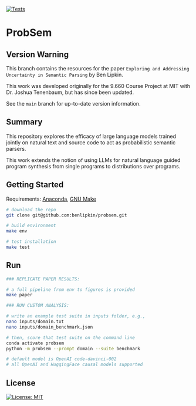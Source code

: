 [![Tests](https://github.com/benlipkin/probsem/actions/workflows/testing.yml/badge.svg)](https://github.com/benlipkin/probsem/actions/workflows/testing.yml)

# ProbSem

## Version Warning

This branch contains the resources for the paper `Exploring and Addressing Uncertainty in Semantic Parsing` by Ben Lipkin.

This work was developed originally for the 9.660 Course Project at MIT with Dr. Joshua Tenenbaum, but has since been updated.

See the `main` branch for up-to-date version information.

## Summary

This repository explores the efficacy of large language models trained jointly on natural text and source code to act as probabilistic semantic parsers.

This work extends the notion of using LLMs for natural language guided program synthesis from single programs to distributions over programs.

## Getting Started

Requirements: [Anaconda](https://conda.io/projects/conda/en/latest/user-guide/install/index.html), [GNU Make](https://www.gnu.org/software/make/manual/make.html)

```bash
# download the repo
git clone git@github.com:benlipkin/probsem.git

# build environment
make env

# test installation
make test
```

## Run

```bash
### REPLICATE PAPER RESULTS:

# a full pipeline from env to figures is provided
make paper

### RUN CUSTOM ANALYSIS:

# write an example test suite in inputs folder, e.g.,
nano inputs/domain.txt
nano inputs/domain_benchmark.json

# then, score that test suite on the command line
conda activate probsem
python -m probsem --prompt domain --suite benchmark

# default model is OpenAI code-davinci-002
# all OpenAI and HuggingFace causal models supported
```

## License

[![License: MIT](https://img.shields.io/badge/License-MIT-brightgreen.svg)](https://opensource.org/licenses/MIT)
